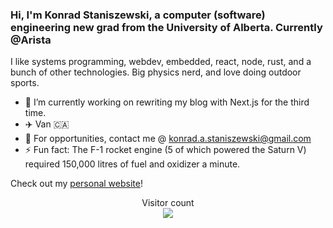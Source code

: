 ### Hi, I'm Konrad Staniszewski, a computer (software) engineering new grad from the University of Alberta. Currently @Arista

I like systems programming, webdev, embedded, react, node, rust, and a bunch of other technologies. Big physics nerd, and love doing outdoor sports.

- 🔭 I’m currently working on rewriting my blog with Next.js for the third time.
- :airplane: Van 🇨🇦
- 🤔 For opportunities, contact me @ konrad.a.staniszewski@gmail.com
- ⚡ Fun fact: The F-1 rocket engine (5 of which powered the Saturn V) required 150,000 litres of fuel and oxidizer a minute.

Check out my [personal website](https://konradstaniszewski.com/)!

<p align="center"> 
  Visitor count<br>
  <img src="https://profile-counter.glitch.me/konradstanski/count.svg" />
</p>

